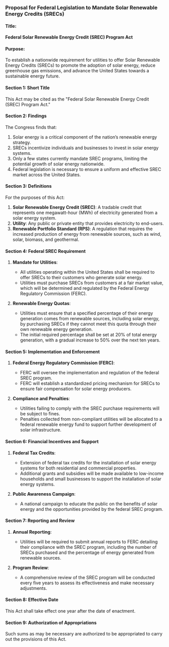 ### Proposal for Federal Legislation to Mandate Solar Renewable Energy Credits (SRECs) 

#### Title:
**Federal Solar Renewable Energy Credit (SREC) Program Act**

#### Purpose:
To establish a nationwide requirement for utilities to offer Solar Renewable Energy Credits (SRECs) to promote the adoption of solar energy, reduce greenhouse gas emissions, and advance the United States towards a sustainable energy future.

#### Section 1: Short Title
This Act may be cited as the "Federal Solar Renewable Energy Credit (SREC) Program Act."

#### Section 2: Findings
The Congress finds that:
1. Solar energy is a critical component of the nation’s renewable energy strategy.
2. SRECs incentivize individuals and businesses to invest in solar energy systems.
3. Only a few states currently mandate SREC programs, limiting the potential growth of solar energy nationwide.
4. Federal legislation is necessary to ensure a uniform and effective SREC market across the United States.

#### Section 3: Definitions
For the purposes of this Act:
1. **Solar Renewable Energy Credit (SREC)**: A tradable credit that represents one megawatt-hour (MWh) of electricity generated from a solar energy system.
2. **Utility**: Any public or private entity that provides electricity to end-users.
3. **Renewable Portfolio Standard (RPS)**: A regulation that requires the increased production of energy from renewable sources, such as wind, solar, biomass, and geothermal.

#### Section 4: Federal SREC Requirement
1. **Mandate for Utilities**:
   - All utilities operating within the United States shall be required to offer SRECs to their customers who generate solar energy.
   - Utilities must purchase SRECs from customers at a fair market value, which will be determined and regulated by the Federal Energy Regulatory Commission (FERC).

2. **Renewable Energy Quotas**:
   - Utilities must ensure that a specified percentage of their energy generation comes from renewable sources, including solar energy, by purchasing SRECs if they cannot meet this quota through their own renewable energy generation.
   - The initial required percentage shall be set at 20% of total energy generation, with a gradual increase to 50% over the next ten years.

#### Section 5: Implementation and Enforcement
1. **Federal Energy Regulatory Commission (FERC)**:
   - FERC will oversee the implementation and regulation of the federal SREC program.
   - FERC will establish a standardized pricing mechanism for SRECs to ensure fair compensation for solar energy producers.

2. **Compliance and Penalties**:
   - Utilities failing to comply with the SREC purchase requirements will be subject to fines.
   - Penalties collected from non-compliant utilities will be allocated to a federal renewable energy fund to support further development of solar infrastructure.

#### Section 6: Financial Incentives and Support
1. **Federal Tax Credits**:
   - Extension of federal tax credits for the installation of solar energy systems for both residential and commercial properties.
   - Additional grants and subsidies will be made available to low-income households and small businesses to support the installation of solar energy systems.

2. **Public Awareness Campaign**:
   - A national campaign to educate the public on the benefits of solar energy and the opportunities provided by the federal SREC program.

#### Section 7: Reporting and Review
1. **Annual Reporting**:
   - Utilities will be required to submit annual reports to FERC detailing their compliance with the SREC program, including the number of SRECs purchased and the percentage of energy generated from renewable sources.

2. **Program Review**:
   - A comprehensive review of the SREC program will be conducted every five years to assess its effectiveness and make necessary adjustments.

#### Section 8: Effective Date
This Act shall take effect one year after the date of enactment.

#### Section 9: Authorization of Appropriations
Such sums as may be necessary are authorized to be appropriated to carry out the provisions of this Act.

